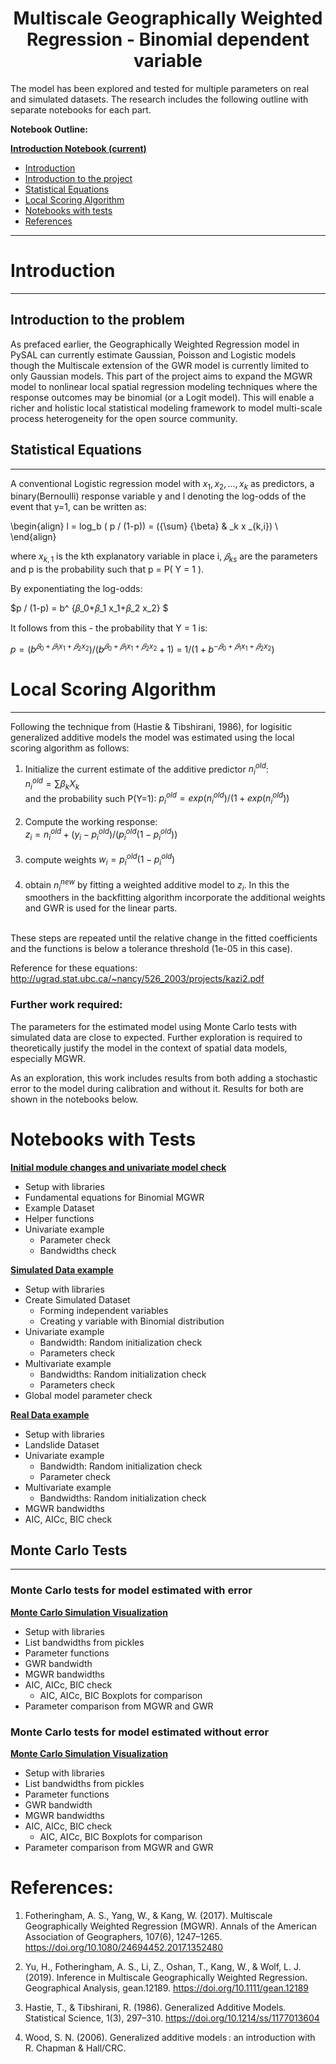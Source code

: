 
# <center>Multiscale Geographically Weighted Regression - Binomial dependent variable</center>


The model has been explored and tested for multiple parameters on real and simulated datasets. The research includes the following outline with separate notebooks for each part.


**Notebook Outline:**  
  
**[Introduction Notebook (current)](Poisson_MGWR.ipynb)**
- [Introduction](#Introduction)
 - [Introduction to the project](#Introduction-to-the-project)
 - [Statistical Equations](#Statistical-Equations) 
- [Local Scoring Algorithm](#Local-Scoring-Algorithm)
- [Notebooks with tests](#Notebooks-with-Tests)
- [References](#References)

---

# Introduction

***

## Introduction to the problem

As prefaced earlier, the Geographically Weighted Regression model in PySAL can currently estimate Gaussian, Poisson and Logistic models though the Multiscale extension of the GWR model is currently limited to only Gaussian models. This part of the project aims to expand the MGWR model to nonlinear local spatial regression modeling techniques where the response outcomes may be binomial (or a Logit model). This will enable a richer and holistic local statistical modeling framework to model multi-scale process heterogeneity for the open source community.

## Statistical Equations

***

A conventional Logistic regression model with $x_1, x_2, ... ,x_k$ as predictors, a binary(Bernoulli) response variable y and l denoting the log-odds of the event that y=1, can be written as:

\begin{align}
l = log_b ( p / (1-p)) = ({\sum} {\beta} & _k x _{k,i}) \\
\end{align}

where  $x_{k,1}$ is the kth explanatory variable in place i, $𝛽_{ks}$ are the parameters and p is the probability such that p = P( Y = 1 ).

By exponentiating the log-odds:

$p / (1-p) = b^ {𝛽_0+𝛽_1 x_1+𝛽_2 x_2} $

It follows from this - the probability that Y = 1 is:

$p = (b^ {𝛽_0 + 𝛽_1 x_1 + 𝛽_2 x_2}) / (b^ {𝛽_0 + 𝛽_1 x_1 + 𝛽_2 x_2} + 1)$ = $1 / (1 + b^ {-𝛽_0 + 𝛽_1 x_1 + 𝛽_2 x_2})$


# Local Scoring Algorithm

***

Following the technique from (Hastie & Tibshirani, 1986), for logisitic generalized additive models the model was estimated using the local scoring algorithm as follows:

1. Initialize the current estimate of the additive predictor $n_i^{old}$:<br>$n_i^{old} = {\sum} {\beta}_k  X_k$<br>and the probability such P(Y=1): $p_i^{old} = exp({n_i^{old}})/(1+exp({n_i^{old}}))$ <br><br>
2. Compute the working response: <br>
$z_i = n_i^{old} + (y_i - p_i^{old})/(p_i^{old}(1-p_i^{old}))$<br><br>
3. compute weights $w_i = p_i^{old} (1-p_i^{old})$<br><br>
4. obtain $n_i^{new}$ by fitting a weighted additive model to $z_i$. In this the smoothers in the backfitting algorithm incorporate the additional weights and GWR is used for the linear parts.<br><br>

These steps are repeated until the relative change in the fitted coefficients and the functions is below a tolerance threshold (1e-05 in this case).

Reference for these equations: http://ugrad.stat.ubc.ca/~nancy/526_2003/projects/kazi2.pdf

### Further work required:

The parameters for the estimated model using Monte Carlo tests with simulated data are close to expected. Further exploration is required to theoretically justify the model in the context of spatial data models, especially MGWR.

As an exploration, this work includes results from both adding a stochastic error to the model during calibration and without it. Results for both are shown in the notebooks below.

# Notebooks with Tests

**[Initial module changes and univariate model check ](http://mehak-sachdeva.github.io/MGWR_book/Html/Binomial_MGWR_univariate_check)**
- Setup with libraries
- Fundamental equations for Binomial MGWR
- Example Dataset
- Helper functions
- Univariate example
    - Parameter check
    - Bandwidths check

**[Simulated Data example](http://mehak-sachdeva.github.io/MGWR_book/Html/Simulated_data_example_Binomial-MGWR)**
- Setup with libraries
- Create Simulated Dataset
    - Forming independent variables
    - Creating y variable with Binomial distribution
- Univariate example
    - Bandwidth: Random initialization check
    - Parameters check
- Multivariate example
    - Bandwidths: Random initialization check
    - Parameters check
- Global model parameter check
 
**[Real Data example](http://mehak-sachdeva.github.io/MGWR_book/Html/Real_data_example_Binomial-MGWR)**

- Setup with libraries
- Landslide Dataset
- Univariate example
    - Bandwidth: Random initialization check
    - Parameter check
- Multivariate example
    - Bandwidths: Random initialization check
- MGWR bandwidths
- AIC, AICc, BIC check

## Monte Carlo Tests

***

### Monte Carlo tests for model estimated with error

**[Monte Carlo Simulation Visualization](http://mehak-sachdeva.github.io/MGWR_book/Html/Binomial_MGWR_MonteCarlo_Results)**
 
- Setup with libraries
- List bandwidths from pickles
- Parameter functions
- GWR bandwidth
- MGWR bandwidths
- AIC, AICc, BIC check
    - AIC, AICc, BIC Boxplots for comparison
- Parameter comparison from MGWR and GWR

### Monte Carlo tests for model estimated without error

**[Monte Carlo Simulation Visualization](http://mehak-sachdeva.github.io/MGWR_book/Html/Binomial_MGWR_MonteCarlo_Results-we)**
 
- Setup with libraries
- List bandwidths from pickles
- Parameter functions
- GWR bandwidth
- MGWR bandwidths
- AIC, AICc, BIC check
    - AIC, AICc, BIC Boxplots for comparison
- Parameter comparison from MGWR and GWR

# References:

1. Fotheringham, A. S., Yang, W., & Kang, W. (2017). Multiscale Geographically Weighted Regression (MGWR). Annals of the American Association of Geographers, 107(6), 1247–1265. https://doi.org/10.1080/24694452.2017.1352480


2. Yu, H., Fotheringham, A. S., Li, Z., Oshan, T., Kang, W., & Wolf, L. J. (2019). Inference in Multiscale Geographically Weighted Regression. Geographical Analysis, gean.12189. https://doi.org/10.1111/gean.12189


3. Hastie, T., & Tibshirani, R. (1986). Generalized Additive Models. Statistical Science, 1(3), 297–310. https://doi.org/10.1214/ss/1177013604


4. Wood, S. N. (2006). Generalized additive models : an introduction with R. Chapman & Hall/CRC.
